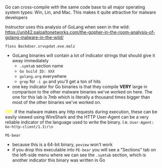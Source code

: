 Go can cross-compile with the same code base to all major operating system types: Win, Lin, and Mac.  This makes it quite attractive for malware developers

Instructor uses this analysis of GoLang when seen in the wild: https://unit42.paloaltonetworks.com/the-gopher-in-the-room-analysis-of-golang-malware-in-the-wild/

`floss Backdoor.srvupdat.exe.malz`
- GoLang binaries will contain a lot of indicator strings that should give it away immediately
	- `.symtab` section name
	- `Go build ID: XXX`
	- `golang.org` everywhere
	- `grep` for `-i go` and you'll get a ton of hits
- one key indicator for Go binaries is that they compile **VERY** large in comparison to the other malware binaries we've worked on here.  The one for this lab is 7mb which is literally a thousand times bigger than most of the other binaries we've worked on.

<span style="color:yellow;font-weight:bold">TIP:</span> if the malware makes any http requests during execution, these can be easily viewed using WireShark and the HTTP User-Agent can be a very reliable indicator of the language used to write the binary.  I.e. `User-Agent: Go-http-client/1.1\r\n`

`PE-bear`
- because this is a 64-bit binary, `peview` won't work
- if you drop this executable into `PE-bear` you will see a "Sections" tab on the left-side menu where we can see the `.symtab` section, which is another indicator this binary was written in Go